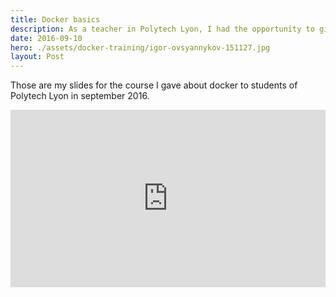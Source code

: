 ```yaml
---
title: Docker basics
description: As a teacher in Polytech Lyon, I had the opportunity to give course about Docker as an initiation. Here are the slides made with RevealJS.
date: 2016-09-10
hero: ./assets/docker-training/igor-ovsyannykov-151127.jpg
layout: Post
---
```


Those are my slides for the course I gave about docker to students of Polytech Lyon in september 2016.

<div style="position:relative;height:0;padding-bottom:56.25%">
<iframe src="https://slashgear.github.io/docker-basics/#/" width="640" height="360" frameborder="0" style="position:absolute;width:100%;height:100%;left:0" allowfullscreen></iframe>
</div>